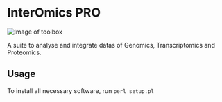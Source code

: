 # InterOmics PRO

![Image of toolbox]()

A suite to analyse and integrate datas of Genomics, Transcriptomics and Proteomics.


## Usage

To install all necessary software, run `perl setup.pl`
